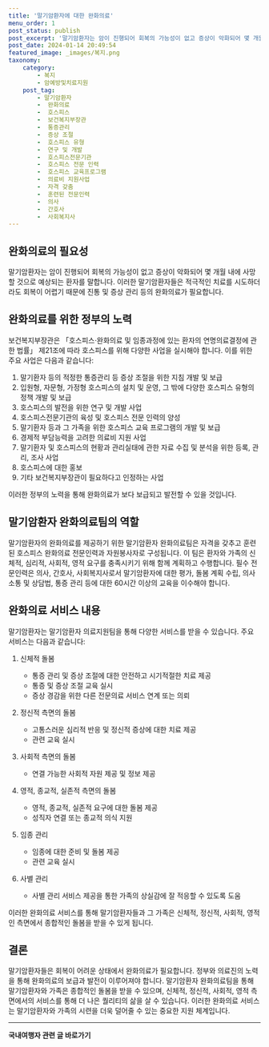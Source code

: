 ```yaml
---
title: '말기암환자에 대한 완화의료'
menu_order: 1
post_status: publish
post_excerpt: '말기암환자는 암이 진행되어 회복의 가능성이 없고 증상이 악화되어 몇 개월 내에 사망할 것으로 예상되는 환자를 말합니다. 이러한 말기암환자들은 적극적인 치료를 시도하더라도 회복이 어렵기 때문에 진통 및 증상 관리 등의 완화의료가 필요합니다.'
post_date: 2024-01-14 20:49:54
featured_image: _images/복지.png
taxonomy:
    category:
        - 복지
        - 암예방및치료지원
    post_tag:
        - 말기암환자
        -  완화의료
        -  호스피스
        -  보건복지부장관
        -  통증관리
        -  증상 조절
        -  호스피스 유형
        -  연구 및 개발
        -  호스피스전문기관
        -  호스피스 전문 인력
        -  호스피스 교육프로그램
        -  의료비 지원사업
        -  자격 갖춤
        -  훈련된 전문인력
        -  의사
        -  간호사
        -  사회복지사
---
```



## 완화의료의 필요성

말기암환자는 암이 진행되어 회복의 가능성이 없고 증상이 악화되어 몇 개월 내에 사망할 것으로 예상되는 환자를 말합니다. 이러한 말기암환자들은 적극적인 치료를 시도하더라도 회복이 어렵기 때문에 진통 및 증상 관리 등의 완화의료가 필요합니다.

## 완화의료를 위한 정부의 노력

보건복지부장관은 「호스피스·완화의료 및 임종과정에 있는 환자의 연명의료결정에 관한 법률」 제21조에 따라 호스피스를 위해 다양한 사업을 실시해야 합니다. 이를 위한 주요 사업은 다음과 같습니다:

1. 말기환자 등의 적정한 통증관리 등 증상 조절을 위한 지침 개발 및 보급
2. 입원형, 자문형, 가정형 호스피스의 설치 및 운영, 그 밖에 다양한 호스피스 유형의 정책 개발 및 보급
3. 호스피스의 발전을 위한 연구 및 개발 사업
4. 호스피스전문기관의 육성 및 호스피스 전문 인력의 양성
5. 말기환자 등과 그 가족을 위한 호스피스 교육 프로그램의 개발 및 보급
6. 경제적 부담능력을 고려한 의료비 지원 사업
7. 말기환자 및 호스피스의 현황과 관리실태에 관한 자료 수집 및 분석을 위한 등록, 관리, 조사 사업
8. 호스피스에 대한 홍보
9. 기타 보건복지부장관이 필요하다고 인정하는 사업
 
이러한 정부의 노력을 통해 완화의료가 보다 보급되고 발전할 수 있을 것입니다.

## 말기암환자 완화의료팀의 역할

말기암환자의 완화의료를 제공하기 위한 말기암환자 완화의료팀은 자격을 갖추고 훈련된 호스피스 완화의료 전문인력과 자원봉사자로 구성됩니다. 이 팀은 환자와 가족의 신체적, 심리적, 사회적, 영적 요구를 충족시키기 위해 함께 계획하고 수행합니다. 필수 전문인력은 의사, 간호사, 사회복지사로서 말기암환자에 대한 평가, 돌봄 계획 수립, 의사소통 및 상담법, 통증 관리 등에 대한 60시간 이상의 교육을 이수해야 합니다.

## 완화의료 서비스 내용

말기암환자는 말기암환자 의료지원팀을 통해 다양한 서비스를 받을 수 있습니다. 주요 서비스는 다음과 같습니다:

1. 신체적 돌봄
   - 통증 관리 및 증상 조절에 대한 안전하고 시기적절한 치료 제공
   - 통증 및 증상 조절 교육 실시
   - 증상 경감을 위한 다른 전문의료 서비스 연계 또는 의뢰

2. 정신적 측면의 돌봄
   - 고통스러운 심리적 반응 및 정신적 증상에 대한 치료 제공
   - 관련 교육 실시

3. 사회적 측면의 돌봄
   - 연결 가능한 사회적 자원 제공 및 정보 제공

4. 영적, 종교적, 실존적 측면의 돌봄
   - 영적, 종교적, 실존적 요구에 대한 돌봄 제공
   - 성직자 연결 또는 종교적 의식 지원

5. 임종 관리
   - 임종에 대한 준비 및 돌봄 제공
   - 관련 교육 실시

6. 사별 관리
   - 사별 관리 서비스 제공을 통한 가족의 상실감에 잘 적응할 수 있도록 도움

이러한 완화의료 서비스를 통해 말기암환자들과 그 가족은 신체적, 정신적, 사회적, 영적인 측면에서 종합적인 돌봄을 받을 수 있게 됩니다.

## 결론

말기암환자들은 회복이 어려운 상태에서 완화의료가 필요합니다. 정부와 의료진의 노력을 통해 완화의료의 보급과 발전이 이루어져야 합니다. 말기암환자 완화의료팀을 통해 말기암환자와 가족은 종합적인 돌봄을 받을 수 있으며, 신체적, 정신적, 사회적, 영적 측면에서의 서비스를 통해 더 나은 퀄리티의 삶을 살 수 있습니다. 이러한 완화의료 서비스는 말기암환자와 가족의 시련을 더욱 덜어줄 수 있는 중요한 지원 체계입니다.
<!-- wp:separator -->
<hr class="wp-block-separator has-alpha-channel-opacity"/>
<!-- /wp:separator -->

<!-- wp:group {"backgroundColor":"base","layout":{"type":"constrained"}} -->
<div class="wp-block-group has-base-background-color has-background"><!-- wp:paragraph {"align":"center","fontSize":"medium"} -->
<p class="has-text-align-center has-large-font-size"><strong>국내여행자 관련 글 바로가기</strong></p>
<!-- /wp:paragraph -->


<!-- wp:latest-posts
{"categories":[{"id":15374,"count":19,"description":"","link":"https://uknowlaw.com/category/%ea%b5%ad%eb%82%b4%ec%97%ac%ed%96%89%ec%9e%90/","name":"국내여행자","slug":"국내여행자","taxonomy":"category","parent":0,"meta":[],"_links":{"self":[{"href":"https://uknowlaw.com/wp-json/wp/v2/categories/15374"}],"collection":[{"href":"https://uknowlaw.com/wp-json/wp/v2/categories"}],"about":[{"href":"https://uknowlaw.com/wp-json/wp/v2/taxonomies/category"}],"wp:post_type":[{"href":"https://uknowlaw.com/wp-json/wp/v2/posts?categories=15374"}],"curies":[{"name":"wp","href":"https://api.w.org/{rel}","templated":true}]}}],"postsToShow":100,"excerptLength":28,"postLayout":"grid","columns":2,"featuredImageAlign":"left","featuredImageSizeSlug":"large","fontSize":"small"} /--></div>
<!-- /wp:group -->